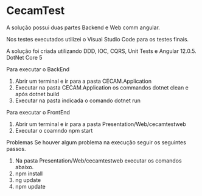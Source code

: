 # CecamTest
A solução possui duas partes Backend e Web comm angular.

Nos testes executados utilizei o Visual Studio Code para os testes finais.

A solução foi criada utilizando DDD, IOC, CQRS, Unit Tests e Angular 12.0.5.
DotNet Core 5

Para executar o BackEnd
1. Abrir um terminal e ir para a pasta CECAM.Application
2. Executar na pasta CECAM.Application os commandos dotnet clean e após dotnet build
3. Executar na pasta indicada o comando dotnet run

Para executar o FrontEnd
1. Abrir um terminal e ir para a pasta Presentation/Web/cecamtestweb
2. Executar o coamndo npm start

Problemas
Se houver algum problema na execução seguir os seguintes passos.
1. Na pasta Presentation/Web/cecamtestweb executar os comandos abaixo.
2. npm install
3. ng update
4. npm update
